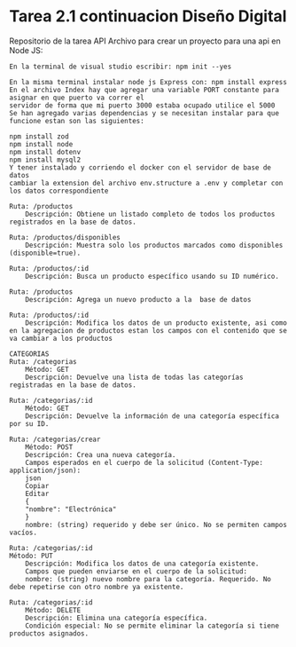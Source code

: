 # Tarea 2.1 continuacion Diseño Digital
Repositorio de la tarea API 
Archivo para crear un proyecto para una api en Node JS:
	
	En la terminal de visual studio escribir: npm init --yes
	
	En la misma terminal instalar node js Express con: npm install express 
	En el archivo Index hay que agregar una variable PORT constante para asignar en que puerto va correr el 
	servidor de forma que mi puerto 3000 estaba ocupado utilice el 5000
	Se han agregado varias dependencias y se necesitan instalar para que funcione estan son las siguientes:

	npm install zod
	npm install node
	npm install dotenv
	npm install mysql2
	Y tener instalado y corriendo el docker con el servidor de base de datos
	cambiar la extension del archivo env.structure a .env y completar con los datos correspondiente

	Ruta: /productos
		Descripción: Obtiene un listado completo de todos los productos registrados en la base de datos.

	Ruta: /productos/disponibles
		Descripción: Muestra solo los productos marcados como disponibles (disponible=true).

	Ruta: /productos/:id
		Descripción: Busca un producto específico usando su ID numérico.

	Ruta: /productos
		Descripción: Agrega un nuevo producto a la  base de datos

	Ruta: /productos/:id
		Descripción: Modifica los datos de un producto existente, asi como en la agregacion de productos estan los campos con el contenido que se va cambiar a los productos

	CATEGORIAS	
	Ruta: /categorias
		Método: GET
		Descripción: Devuelve una lista de todas las categorías registradas en la base de datos.

	Ruta: /categorias/:id
		Método: GET
		Descripción: Devuelve la información de una categoría específica por su ID.

	Ruta: /categorias/crear
		Método: POST
		Descripción: Crea una nueva categoría.
		Campos esperados en el cuerpo de la solicitud (Content-Type: application/json):
		json
		Copiar
		Editar
		{
		"nombre": "Electrónica"
		}
		nombre: (string) requerido y debe ser único. No se permiten campos vacíos.

	Ruta: /categorias/:id
	Método: PUT
		Descripción: Modifica los datos de una categoría existente.
		Campos que pueden enviarse en el cuerpo de la solicitud:
		nombre: (string) nuevo nombre para la categoría. Requerido. No debe repetirse con otro nombre ya existente.

	Ruta: /categorias/:id
		Método: DELETE
		Descripción: Elimina una categoría específica.
		Condición especial: No se permite eliminar la categoría si tiene productos asignados.